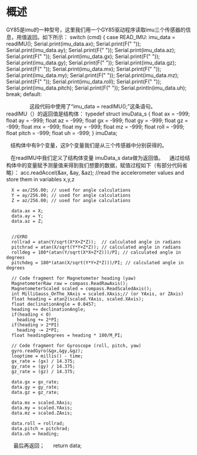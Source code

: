 # 概述



GY85是imu的一种型号，这里我们用一个GY85驱动程序读取imu三个传感器的信息，用值返回。如下所示：
switch (cmd) {
		case READ_IMU:
			imu_data = readIMU();
			Serial.print(imu_data.ax);
			Serial.print(F(" "));
			Serial.print(imu_data.ay);
			Serial.print(F(" "));
                        Serial.print(imu_data.az);
                        Serial.print(F(" "));
                        Serial.print(imu_data.gx);
                        Serial.print(F(" "));
                        Serial.print(imu_data.gy);
                        Serial.print(F(" "));
                        Serial.print(imu_data.gz);
                        Serial.print(F(" "));
                        Serial.print(imu_data.mx);
                        Serial.print(F(" "));
                        Serial.print(imu_data.my);
                        Serial.print(F(" "));
                        Serial.print(imu_data.mz);
                        Serial.print(F(" "));
                        Serial.print(imu_data.roll);
                        Serial.print(F(" "));
                        Serial.print(imu_data.pitch);
                        Serial.print(F(" "));
                        Serial.println(imu_data.uh);
		             break;
		             default:
                 
                 这段代码中使用了“imu_data = readIMU();”这条语句。
                 readIMU（）的返回值是结构体：
                 typedef struct imuData_s
    {
      float ax = -999;
      float ay = -999;
      float az = -999;
      float gx = -999;
      float gy = -999;
      float gz = -999;
      float mx = -999;
      float my = -999;
      float mz = -999;
      float roll = -999;
      float pitch = -999;
      float uh = -999;
    } imuData;
    
    结构体中有9个变量，这9个变量我们是从三个传感器中分别获得的。
    
    在readIMU中我们定义了结构体变量 imuData_s data做为返回值。
    通过给结构体中的变量赋予测量值来得到我们想要的数据，赋值过程如下（有部分代码省略）：
    acc.readAccel(&ax, &ay, &az); //read the accelerometer values and store them in variables  x,y,z
 
      X = ax/256.00; // used for angle calculations
      Y = ay/256.00; // used for angle calculations
      Z = az/256.00; // used for angle calculations
  
      data.ax = X;
      data.ay = Y;
      data.az = Z;
  
 
      //GYRO
      rollrad = atan(Y/sqrt(X*X+Z*Z));  // calculated angle in radians
      pitchrad = atan(X/sqrt(Y*Y+Z*Z)); // calculated angle in radians
      rolldeg = 180*(atan(Y/sqrt(X*X+Z*Z)))/PI; // calculated angle in degrees
      pitchdeg = 180*(atan(X/sqrt(Y*Y+Z*Z)))/PI; // calculated angle in degrees
  
      // Code fragment for Magnetometer heading (yaw)
      MagnetometerRaw raw = compass.ReadRawAxis();
      MagnetometerScaled scaled = compass.ReadScaledAxis();
      int MilliGauss_OnThe_XAxis = scaled.XAxis;// (or YAxis, or ZAxis)
      float heading = atan2(scaled.YAxis, scaled.XAxis);
      float declinationAngle = 0.0457;
      heading += declinationAngle;
      if(heading < 0)
        heading += 2*PI;
      if(heading > 2*PI)
        heading -= 2*PI;
      float headingDegrees = heading * 180/M_PI;
  
      // Code fragment for Gyroscope (roll, pitch, yaw)  
      gyro.readGyro(&gx,&gy,&gz); 
      looptime = millis() - time;
      gx_rate = (gx) / 14.375;
      gy_rate = (gy) / 14.375;
      gz_rate = (gz) / 14.375;
      
      data.gx = gx_rate;
      data.gy = gy_rate;
      data.gz = gz_rate;
  
      data.mx = scaled.XAxis;
      data.my = scaled.YAxis;
      data.mz = scaled.ZAxis;
  
      data.roll = rollrad;
      data.pitch = pitchrad;
      data.uh = heading;
      
      最后再返回；
      return data;
